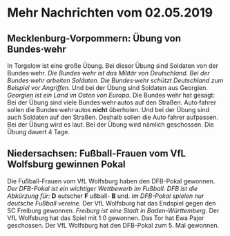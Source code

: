 # Mehr Nachrichten vom 02.05.2019


## Mecklenburg-Vorpommern: Übung von Bundes·wehr
In Torgelow ist eine große Übung. Bei dieser Übung sind Soldaten von der Bundes·wehr. 
*Die Bundes·wehr ist das Militär von Deutschland.* 
*Bei der Bundes·wehr arbeiten Soldaten.* 
*Die Bundes·wehr schützt Deutschland zum Beispiel vor Angriffen.* Und bei der Übung sind Soldaten aus Georgien. 
*Georgien ist ein Land im Osten von Europa.* Die Bundes·wehr hat gesagt: Bei der Übung sind viele Bundes·wehr·autos auf den Straßen. Auto·fahrer sollen die Bundes·wehr·autos **nicht** überholen. Und bei der Übung sind auch Soldaten auf den Straßen. Deshalb sollen die Auto·fahrer aufpassen. Bei der Übung wird es laut. Bei der Übung wird nämlich geschossen. Die Übung dauert 4 Tage. 

## Niedersachsen: Fußball-Frauen vom VfL Wolfsburg gewinnen Pokal
Die Fußball-Frauen vom VfL Wolfsburg haben den DFB-Pokal gewonnen. 
*Der DFB-Pokal ist ein wichtiger Wettbewerb im Fußball.* 
*DFB ist die Abkürzung für:* **D** eutscher **F** ußball- **B** und. 
*Im DFB-Pokal spielen nur deutsche Fußball·vereine.* Der VfL Wolfsburg hat das Endspiel gegen den SC Freiburg gewonnen. 
*Freiburg ist eine Stadt in Baden-Württemberg.* Der VfL Wolfsburg hat das Spiel mit 1:0 gewonnen. Das Tor hat Ewa Pajor geschossen. Der VfL Wolfsburg hat den DFB-Pokal zum 5. Mal gewonnen. 

